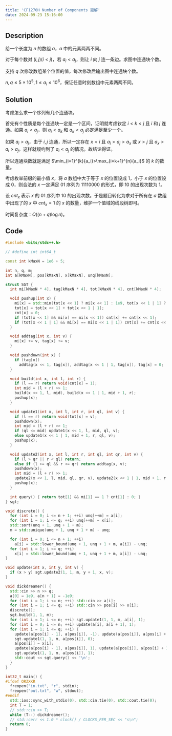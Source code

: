 ```yaml
---
title: 'CF1270H Number of Components 题解'
date: 2024-09-23 15:16:00
---
```


## Description

给一个长度为 $n$ 的数组 $a$，$a$ 中的元素两两不同。

对于每个数对 $(i,j)(i<j)$，若 $a_i<a_j$，则让 $i$ 向 $j$ 连一条边。求图中连通块个数。

支持 $q$ 次修改数组某个位置的值，每次修改后输出图中连通块个数。

$n,q\le 5\times 10^5,1\le a_i\le 10^6$，保证任意时刻数组中元素两两不同。

## Solution

考虑怎么求一个序列有几个连通块。

首先有个性质是每个连通块一定是一个区间，证明就考虑钦定 $i<k<j$ 且 $i$ 和 $j$ 连通。如果 $a_i<a_j$，则 $a_i<a_k$ 和 $a_k<a_j$ 必定满足至少一个。

如果 $a_i>a_j$，由于 $i,j$ 连通，所以一定存在 $x<i$ 且 $a_i>a_j>a_x$ 或 $x>j$ 且 $a_x>a_i>a_j$。这样就规约到了 $a_i<a_j$ 的情况。故结论得证。

所以连通块数就是满足 $\min_{i=1}^{k}{a_i}>\max_{i=k+1}^{n}{a_i}$ 的 $k$ 的数量。

考虑枚举前缀的最小值 $x$，将 $a$ 数组中大于等于 $x$ 的位置设成 $1$，小于 $x$ 的位置设成 $0$，则合法的 $x$ 一定满足 $01$ 序列为 $11110000$ 的形式，即 $10$ 的出现次数为 $1$。

设 $cnt_x$ 表示 $x$ 的 $01$ 序列中 $10$ 的出现次数。于是题目转化为求对于所有在 $a$ 数组中出现了的 $x$ 中 $cnt_x=1$ 的 $x$ 的数量，维护一个值域的线段树即可。

时间复杂度：$O\left((n+q)\log n\right)$。

## Code

```cpp
#include <bits/stdc++.h>

// #define int int64_t

const int kMaxN = 1e6 + 5;

int n, q, m;
int a[kMaxN], pos[kMaxN], x[kMaxN], unq[kMaxN];

struct SGT {
  int mi[kMaxN * 4], tag[kMaxN * 4], tot[kMaxN * 4], cnt[kMaxN * 4];

  void pushup(int x) {
    mi[x] = std::min(tot[x << 1] ? mi[x << 1] : 1e9, tot[x << 1 | 1] ? mi[x << 1 | 1] : 1e9);
    tot[x] = tot[x << 1] + tot[x << 1 | 1];
    cnt[x] = 0;
    if (tot[x << 1] && mi[x] == mi[x << 1]) cnt[x] += cnt[x << 1];
    if (tot[x << 1 | 1] && mi[x] == mi[x << 1 | 1]) cnt[x] += cnt[x << 1 | 1];
  }

  void addtag(int x, int v) {
    mi[x] += v, tag[x] += v;
  }

  void pushdown(int x) {
    if (tag[x])
      addtag(x << 1, tag[x]), addtag(x << 1 | 1, tag[x]), tag[x] = 0;
  }

  void build(int x, int l, int r) {
    if (l == r) return void(cnt[x] = 1);
    int mid = (l + r) >> 1;
    build(x << 1, l, mid), build(x << 1 | 1, mid + 1, r);
    pushup(x);
  }

  void update1(int x, int l, int r, int ql, int v) {
    if (l == r) return void(tot[x] = v);
    pushdown(x);
    int mid = (l + r) >> 1;
    if (ql <= mid) update1(x << 1, l, mid, ql, v);
    else update1(x << 1 | 1, mid + 1, r, ql, v);
    pushup(x);
  }

  void update2(int x, int l, int r, int ql, int qr, int v) {
    if (l > qr || r < ql) return;
    else if (l >= ql && r <= qr) return addtag(x, v);
    pushdown(x);
    int mid = (l + r) >> 1;
    update2(x << 1, l, mid, ql, qr, v), update2(x << 1 | 1, mid + 1, r, ql, qr, v);
    pushup(x);
  }

  int query() { return tot[1] && mi[1] == 1 ? cnt[1] : 0; }
} sgt;

void discrete() {
  for (int i = 0; i <= n + 1; ++i) unq[++m] = a[i];
  for (int i = 1; i <= q; ++i) unq[++m] = x[i];
  std::sort(unq + 1, unq + 1 + m);
  m = std::unique(unq + 1, unq + 1 + m) - unq;

  for (int i = 0; i <= n + 1; ++i)
    a[i] = std::lower_bound(unq + 1, unq + 1 + m, a[i]) - unq;
  for (int i = 1; i <= q; ++i)
    x[i] = std::lower_bound(unq + 1, unq + 1 + m, x[i]) - unq;
}

void update(int x, int y, int v) {
  if (x > y) sgt.update2(1, 1, m, y + 1, x, v);
}

void dickdreamer() {
  std::cin >> n >> q;
  a[0] = 1e9, a[n + 1] = -1e9;
  for (int i = 1; i <= n; ++i) std::cin >> a[i];
  for (int i = 1; i <= q; ++i) std::cin >> pos[i] >> x[i];
  discrete();
  sgt.build(1, 1, m);
  for (int i = 1; i <= n; ++i) sgt.update1(1, 1, m, a[i], 1);
  for (int i = 0; i <= n; ++i) update(a[i], a[i + 1], 1);
  for (int i = 1; i <= q; ++i) {
    update(a[pos[i] - 1], a[pos[i]], -1), update(a[pos[i]], a[pos[i] + 1], -1);
    sgt.update1(1, 1, m, a[pos[i]], 0);
    a[pos[i]] = x[i];
    update(a[pos[i] - 1], a[pos[i]], 1), update(a[pos[i]], a[pos[i] + 1], 1);
    sgt.update1(1, 1, m, a[pos[i]], 1);
    std::cout << sgt.query() << '\n';
  }
}

int32_t main() {
#ifdef ORZXKR
  freopen("in.txt", "r", stdin);
  freopen("out.txt", "w", stdout);
#endif
  std::ios::sync_with_stdio(0), std::cin.tie(0), std::cout.tie(0);
  int T = 1;
  // std::cin >> T;
  while (T--) dickdreamer();
  // std::cerr << 1.0 * clock() / CLOCKS_PER_SEC << "s\n";
  return 0;
}
```